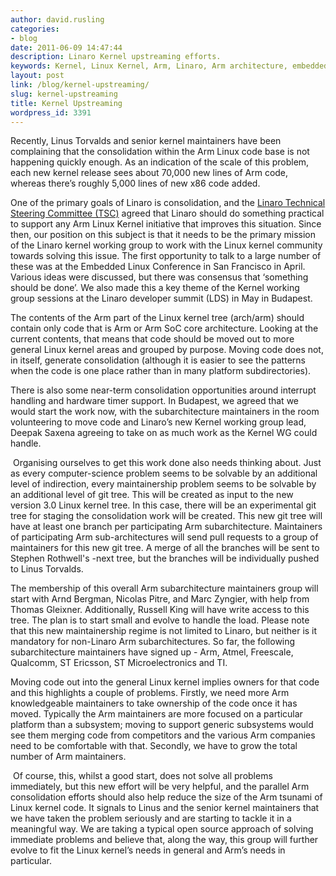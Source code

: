 ```yaml
---
author: david.rusling
categories:
- blog
date: 2011-06-09 14:47:44
description: Linaro Kernel upstreaming efforts.
keywords: Kernel, Linux Kernel, Arm, Linaro, Arm architecture, embedded linux conference
layout: post
link: /blog/kernel-upstreaming/
slug: kernel-upstreaming
title: Kernel Upstreaming
wordpress_id: 3391
---
```


Recently, Linus Torvalds and senior kernel maintainers have been complaining that the consolidation within the Arm Linux code base is not happening quickly enough. As an indication of the scale of this problem, each new kernel release sees about 70,000 new lines of Arm code, whereas there’s roughly 5,000 lines of new x86 code added.

One of the primary goals of Linaro is consolidation, and the [Linaro Technical Steering Committee (TSC)](/about/team/technical-steering-committee/) agreed that Linaro should do something practical to support any Arm Linux Kernel initiative that improves this situation. Since then, our position on this subject is that it needs to be the primary mission of the Linaro kernel working group to work with the Linux kernel community towards solving this issue. The first opportunity to talk to a large number of these was at the Embedded Linux Conference in San Francisco in April. Various ideas were discussed, but there was consensus that ‘something should be done’. We also made this a key theme of the Kernel working group sessions at the Linaro developer summit (LDS) in May in Budapest.

The contents of the Arm part of the Linux kernel tree (arch/arm) should contain only code that is Arm or Arm SoC core architecture. Looking at the current contents, that means that code should be moved out to more general Linux kernel areas and grouped by purpose. Moving code does not, in itself, generate consolidation (although it is easier to see the patterns when the code is one place rather than in many platform subdirectories).   

There is also some near-term consolidation opportunities around interrupt handling and hardware timer support. In Budapest, we agreed that we would start the work now, with the subarchitecture maintainers in the room volunteering to move code and Linaro’s new Kernel working group lead, Deepak Saxena agreeing to take on as much work as the Kernel WG could handle.

 Organising ourselves to get this work done also needs thinking about. Just as every computer-science problem seems to be solvable by an additional level of indirection, every maintainership problem seems to be solvable by an additional level of git tree. This will be created as input to the new version 3.0 Linux kernel tree. In this case, there will be an experimental git tree for staging the consolidation work will be created. This new git tree will have at least one branch per participating Arm subarchitecture. Maintainers of participating Arm sub-architectures will send pull requests to a group of maintainers for this new git tree. A merge of all the branches will be sent to Stephen Rothwell's -next tree, but the branches will be individually pushed to Linus Torvalds.

The membership of this overall Arm subarchitecture maintainers group will start with Arnd Bergman, Nicolas Pitre, and Marc Zyngier, with help from Thomas Gleixner. Additionally, Russell King will have write access to this tree. The plan is to start small and evolve to handle the load. Please note that this new maintainership regime is not limited to Linaro, but neither is it mandatory for non-Linaro Arm subarchitectures. So far, the following subarchitecture maintainers have signed up - Arm, Atmel, Freescale, Qualcomm, ST Ericsson, ST Microelectronics and TI. 

Moving code out into the general Linux kernel implies owners for that code and this highlights a couple of problems. Firstly, we need more Arm knowledgeable maintainers to take ownership of the code once it has moved. Typically the Arm maintainers are more focused on a particular platform than a subsystem; moving to support generic subsystems would see them merging code from competitors and the various Arm companies need to be comfortable with that. Secondly, we have to grow the total number of Arm maintainers.

 Of course, this, whilst a good start, does not solve all problems immediately, but this new effort will be very helpful, and the parallel Arm consolidation efforts should also help reduce the size of the Arm tsunami of Linux kernel code. It signals to Linus and the senior kernel maintainers that we have taken the problem seriously and are starting to tackle it in a meaningful way. We are taking a typical open source approach of solving immediate problems and believe that, along the way, this group will further evolve to fit the Linux kernel’s needs in general and Arm’s needs in particular.